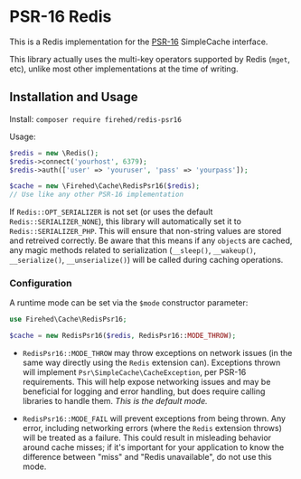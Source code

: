 # PSR-16 Redis

This is a Redis implementation for the [PSR-16](https://www.php-fig.org/psr/psr-16/) SimpleCache interface.

This library actually uses the multi-key operators supported by Redis (`mget`, etc), unlike most other implementations at the time of writing.

## Installation and Usage

Install: `composer require firehed/redis-psr16`

Usage:

```php
$redis = new \Redis();
$redis->connect('yourhost', 6379);
$redis->auth(['user' => 'youruser', 'pass' => 'yourpass']);

$cache = new \Firehed\Cache\RedisPsr16($redis);
// Use like any other PSR-16 implementation
```

If `Redis::OPT_SERIALIZER` is not set (or uses the default `Redis::SERIALIZER_NONE`), this library will automatically set it to `Redis::SERIALIZER_PHP`.
This will ensure that non-string values are stored and retreived correctly.
Be aware that this means if any `object`s are cached, any magic methods related to serialization (`__sleep()`, `__wakeup()`, `__serialize()`, `__unserialize()`) will be called during caching operations.

### Configuration

A runtime mode can be set via the `$mode` constructor parameter:

```php
use Firehed\Cache\RedisPsr16;

$cache = new RedisPsr16($redis, RedisPsr16::MODE_THROW);
```

- `RedisPsr16::MODE_THROW` may throw exceptions on network issues (in the same way directly using the `Redis` extension can).
  Exceptions thrown will implement `Psr\SimpleCache\CacheException`, per PSR-16 requirements.
  This will help expose networking issues and may be beneficial for logging and error handling, but does require calling libraries to handle them.
  _This is the default mode._

- `RedisPsr16::MODE_FAIL` will prevent exceptions from being thrown.
  Any error, including networking errors (where the `Redis` extension throws) will be treated as a failure.
  This could result in misleading behavior around cache misses; if it's important for your application to know the difference between "miss" and "Redis unavailable", do not use this mode.
